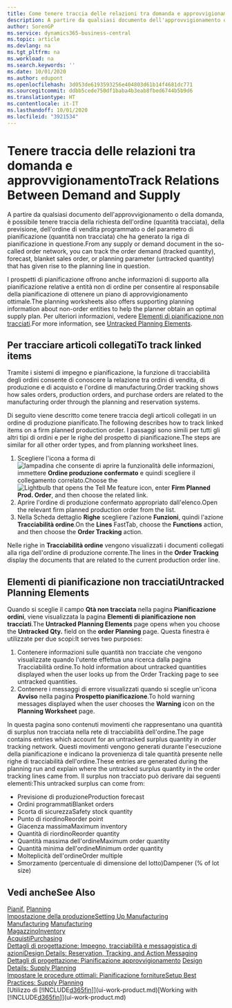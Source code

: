 ```yaml
---
title: Come tenere traccia delle relazioni tra domanda e approvvigionamento | Microsoft Docs
description: A partire da qualsiasi documento dell'approvvigionamento o della domanda, è possibile tenere traccia della richiesta dell'ordine (quantità tracciata), della previsione, dell'ordine di vendita programmato o del parametro di pianificazione (quantità non tracciata) che ha generato la riga di pianificazione in questione.
author: SorenGP
ms.service: dynamics365-business-central
ms.topic: article
ms.devlang: na
ms.tgt_pltfrm: na
ms.workload: na
ms.search.keywords: ''
ms.date: 10/01/2020
ms.author: edupont
ms.openlocfilehash: 3d053de6193593256e404803d61b14f4681dc771
ms.sourcegitcommit: ddbb5cede750df1baba4b3eab8fbed6744b5b9d6
ms.translationtype: HT
ms.contentlocale: it-IT
ms.lasthandoff: 10/01/2020
ms.locfileid: "3921534"
---
```

# <a name="track-relations-between-demand-and-supply"></a><span data-ttu-id="4b0e0-103">Tenere traccia delle relazioni tra domanda e approvvigionamento</span><span class="sxs-lookup"><span data-stu-id="4b0e0-103">Track Relations Between Demand and Supply</span></span>
<span data-ttu-id="4b0e0-104">A partire da qualsiasi documento dell'approvvigionamento o della domanda, è possibile tenere traccia della richiesta dell'ordine (quantità tracciata), della previsione, dell'ordine di vendita programmato o del parametro di pianificazione (quantità non tracciata) che ha generato la riga di pianificazione in questione.</span><span class="sxs-lookup"><span data-stu-id="4b0e0-104">From any supply or demand document in the so-called order network, you can track the order demand (tracked quantity), forecast, blanket sales order, or planning parameter (untracked quantity) that has given rise to the planning line in question.</span></span>

<span data-ttu-id="4b0e0-105">I prospetti di pianificazione offrono anche informazioni di supporto alla pianificazione relative a entità non di ordine per consentire al responsabile della pianificazione di ottenere un piano di approvvigionamento ottimale.</span><span class="sxs-lookup"><span data-stu-id="4b0e0-105">The planning worksheets also offers supporting planning information about non-order entities to help the planner obtain an optimal supply plan.</span></span> <span data-ttu-id="4b0e0-106">Per ulteriori informazioni, vedere [Elementi di pianificazione non tracciati](production-how-track-demand-supply.md#untracked-planning-elements).</span><span class="sxs-lookup"><span data-stu-id="4b0e0-106">For more information, see [Untracked Planning Elements](production-how-track-demand-supply.md#untracked-planning-elements).</span></span>

## <a name="to-track-linked-items"></a><span data-ttu-id="4b0e0-107">Per tracciare articoli collegati</span><span class="sxs-lookup"><span data-stu-id="4b0e0-107">To track linked items</span></span>
<span data-ttu-id="4b0e0-108">Tramite i sistemi di impegno e pianificazione, la funzione di tracciabilità degli ordini consente di conoscere la relazione tra ordini di vendita, di produzione e di acquisto e l'ordine di manufacturing.</span><span class="sxs-lookup"><span data-stu-id="4b0e0-108">Order tracking shows how sales orders, production orders, and purchase orders are related to the manufacturing order through the planning and reservation systems.</span></span>

<span data-ttu-id="4b0e0-109">Di seguito viene descritto come tenere traccia degli articoli collegati in un ordine di produzione pianificato.</span><span class="sxs-lookup"><span data-stu-id="4b0e0-109">The following describes how to track linked items on a firm planned production order.</span></span> <span data-ttu-id="4b0e0-110">I passaggi sono simili per tutti gli altri tipi di ordini e per le righe del prospetto di pianificazione.</span><span class="sxs-lookup"><span data-stu-id="4b0e0-110">The steps are similar for all other order types, and from planning worksheet lines.</span></span>

1. <span data-ttu-id="4b0e0-111">Scegliere l'icona a forma di ![lampadina che consente di aprire la funzionalità delle informazioni](media/ui-search/search_small.png "Informazioni sull'operazione che si desidera eseguire"), immettere **Ordine produzione confermato** e quindi scegliere il collegamento correlato.</span><span class="sxs-lookup"><span data-stu-id="4b0e0-111">Choose the ![Lightbulb that opens the Tell Me feature](media/ui-search/search_small.png "Tell me what you want to do") icon, enter **Firm Planned Prod. Order**, and then choose the related link.</span></span>
2. <span data-ttu-id="4b0e0-112">Aprire l'ordine di produzione confermato appropriato dall'elenco.</span><span class="sxs-lookup"><span data-stu-id="4b0e0-112">Open the relevant firm planned production order from the list.</span></span>
3. <span data-ttu-id="4b0e0-113">Nella Scheda dettaglio **Righe** scegliere l'azione **Funzioni**, quindi l'azione **Tracciabilità ordine**.</span><span class="sxs-lookup"><span data-stu-id="4b0e0-113">On the **Lines** FastTab, choose the **Functions** action, and then choose the **Order Tracking** action.</span></span>

<span data-ttu-id="4b0e0-114">Nelle righe in **Tracciabilità ordine** vengono visualizzati i documenti collegati alla riga dell'ordine di produzione corrente.</span><span class="sxs-lookup"><span data-stu-id="4b0e0-114">The lines in the **Order Tracking** display the documents that are related to the current production order line.</span></span>

## <a name="untracked-planning-elements"></a><span data-ttu-id="4b0e0-115">Elementi di pianificazione non tracciati</span><span class="sxs-lookup"><span data-stu-id="4b0e0-115">Untracked Planning Elements</span></span>
<span data-ttu-id="4b0e0-116">Quando si sceglie il campo **Qtà non tracciata** nella pagina **Pianificazione ordini**, viene visualizzata la pagina **Elementi di pianificazione non tracciati**.</span><span class="sxs-lookup"><span data-stu-id="4b0e0-116">The **Untracked Planning Elements** page opens when you choose the **Untracked Qty.** field on the **order Planning** page.</span></span> <span data-ttu-id="4b0e0-117">Questa finestra è utilizzate per due scopi:</span><span class="sxs-lookup"><span data-stu-id="4b0e0-117">It serves two purposes:</span></span>

1. <span data-ttu-id="4b0e0-118">Contenere informazioni sulle quantità non tracciate che vengono visualizzate quando l'utente effettua una ricerca dalla pagina Tracciabilità ordine.</span><span class="sxs-lookup"><span data-stu-id="4b0e0-118">To hold information about untracked quantities displayed when the user looks up from the Order Tracking page to see untracked quantities.</span></span>
2. <span data-ttu-id="4b0e0-119">Contenere i messaggi di errore visualizzati quando si sceglie un'icona **Avviso** nella pagina **Prospetto pianificazione**.</span><span class="sxs-lookup"><span data-stu-id="4b0e0-119">To hold warning messages displayed when the user chooses the **Warning** icon on the **Planning Worksheet** page.</span></span>

<span data-ttu-id="4b0e0-120">In questa pagina sono contenuti movimenti che rappresentano una quantità di surplus non tracciata nella rete di tracciabilità dell'ordine.</span><span class="sxs-lookup"><span data-stu-id="4b0e0-120">The page contains entries which account for an untracked surplus quantity in order tracking network.</span></span> <span data-ttu-id="4b0e0-121">Questi movimenti vengono generati durante l'esecuzione della pianificazione e indicano la provenienza di tale quantità presente nelle righe di tracciabilità dell'ordine.</span><span class="sxs-lookup"><span data-stu-id="4b0e0-121">These entries are generated during the planning run and explain where the untracked surplus quantity in the order tracking lines came from.</span></span> <span data-ttu-id="4b0e0-122">Il surplus non tracciato può derivare dai seguenti elementi:</span><span class="sxs-lookup"><span data-stu-id="4b0e0-122">This untracked surplus can come from:</span></span>

- <span data-ttu-id="4b0e0-123">Previsione di produzione</span><span class="sxs-lookup"><span data-stu-id="4b0e0-123">Production forecast</span></span>
- <span data-ttu-id="4b0e0-124">Ordini programmati</span><span class="sxs-lookup"><span data-stu-id="4b0e0-124">Blanket orders</span></span>
- <span data-ttu-id="4b0e0-125">Scorta di sicurezza</span><span class="sxs-lookup"><span data-stu-id="4b0e0-125">Safety stock quantity</span></span>
- <span data-ttu-id="4b0e0-126">Punto di riordino</span><span class="sxs-lookup"><span data-stu-id="4b0e0-126">Reorder point</span></span>
- <span data-ttu-id="4b0e0-127">Giacenza massima</span><span class="sxs-lookup"><span data-stu-id="4b0e0-127">Maximum inventory</span></span>
- <span data-ttu-id="4b0e0-128">Quantità di riordino</span><span class="sxs-lookup"><span data-stu-id="4b0e0-128">Reorder quantity</span></span>
- <span data-ttu-id="4b0e0-129">Quantità massima dell'ordine</span><span class="sxs-lookup"><span data-stu-id="4b0e0-129">Maximum order quantity</span></span>
- <span data-ttu-id="4b0e0-130">Quantità minima dell'ordine</span><span class="sxs-lookup"><span data-stu-id="4b0e0-130">Minimum order quantity</span></span>
- <span data-ttu-id="4b0e0-131">Molteplicità dell'ordine</span><span class="sxs-lookup"><span data-stu-id="4b0e0-131">Order multiple</span></span>
- <span data-ttu-id="4b0e0-132">Smorzamento (percentuale di dimensione del lotto)</span><span class="sxs-lookup"><span data-stu-id="4b0e0-132">Dampener (% of lot size)</span></span>

## <a name="see-also"></a><span data-ttu-id="4b0e0-133">Vedi anche</span><span class="sxs-lookup"><span data-stu-id="4b0e0-133">See Also</span></span>  
<span data-ttu-id="4b0e0-134">[Pianif.](production-planning.md) </span><span class="sxs-lookup"><span data-stu-id="4b0e0-134">[Planning](production-planning.md) </span></span>  
[<span data-ttu-id="4b0e0-135">Impostazione della produzione</span><span class="sxs-lookup"><span data-stu-id="4b0e0-135">Setting Up Manufacturing</span></span>](production-configure-production-processes.md)  
<span data-ttu-id="4b0e0-136">[Manufacturing](production-manage-manufacturing.md)  </span><span class="sxs-lookup"><span data-stu-id="4b0e0-136">[Manufacturing](production-manage-manufacturing.md)  </span></span>  
[<span data-ttu-id="4b0e0-137">Magazzino</span><span class="sxs-lookup"><span data-stu-id="4b0e0-137">Inventory</span></span>](inventory-manage-inventory.md)  
[<span data-ttu-id="4b0e0-138">Acquisti</span><span class="sxs-lookup"><span data-stu-id="4b0e0-138">Purchasing</span></span>](purchasing-manage-purchasing.md)  
[<span data-ttu-id="4b0e0-139">Dettagli di progettazione: Impegno, tracciabilità e messaggistica di azioni</span><span class="sxs-lookup"><span data-stu-id="4b0e0-139">Design Details: Reservation, Tracking, and Action Messaging</span></span>](design-details-reservation-order-tracking-and-action-messaging.md)  
<span data-ttu-id="4b0e0-140">[Dettagli di progettazione: Pianificazione approvvigionamento](design-details-supply-planning.md) </span><span class="sxs-lookup"><span data-stu-id="4b0e0-140">[Design Details: Supply Planning](design-details-supply-planning.md) </span></span>  
[<span data-ttu-id="4b0e0-141">Impostare le procedure ottimali: Pianificazione forniture</span><span class="sxs-lookup"><span data-stu-id="4b0e0-141">Setup Best Practices: Supply Planning</span></span>](setup-best-practices-supply-planning.md)  
<span data-ttu-id="4b0e0-142">[Utilizzo di [!INCLUDE[d365fin](includes/d365fin_md.md)]](ui-work-product.md)</span><span class="sxs-lookup"><span data-stu-id="4b0e0-142">[Working with [!INCLUDE[d365fin](includes/d365fin_md.md)]](ui-work-product.md)</span></span>
